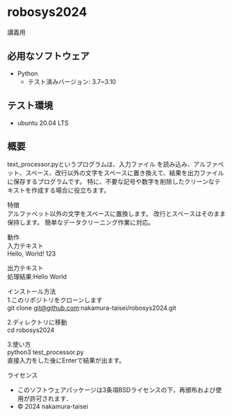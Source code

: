 # robosys2024
講義用

## 必用なソフトウェア
- Python
  - テスト済みバージョン: 3.7~3.10

## テスト環境
- ubuntu 20.04 LTS

## 概要  
text_processor.pyというプログラムは、入力ファイル を読み込み、アルファベット、スペース、改行以外の文字をスペースに置き換えて、結果を出力ファイルに保存するプログラムです。
特に、不要な記号や数字を削除したクリーンなテキストを作成する場合に役立ちます。　　

特徴  
アルファベット以外の文字をスペースに置換します。
改行とスペースはそのまま保持します。
簡単なデータクリーニング作業に対応。  

動作  
入力テキスト  
Hello, World! 123  

出力テキスト  
処理結果:Hello  World       
  

インストール方法  
1.このリポジトリをクローンします  
git clone git@github.com:nakamura-taisei/robosys2024.git  

2.ディレクトリに移動  
cd robosys2024  

3.使い方  
python3 test_processor.py  
直接入力をした後にEnterで結果が出ます。

ライセンス
- このソフトウェアパッケージは3条項BSDライセンスの下，再頒布および使用が許可されます．
- © 2024 nakamura-taisei
